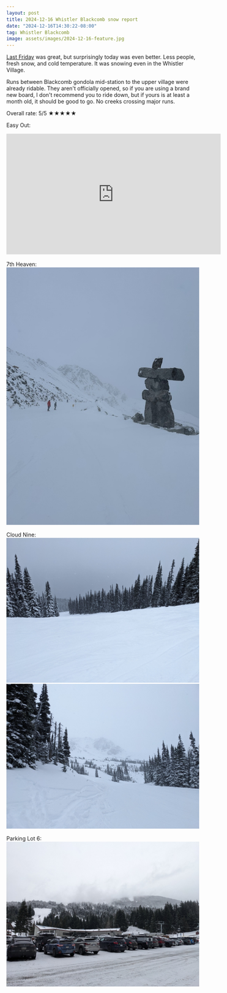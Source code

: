 ```yaml
---
layout: post
title: 2024-12-16 Whistler Blackcomb snow report
date: "2024-12-16T14:30:22-08:00"
tag: Whistler Blackcomb
image: assets/images/2024-12-16-feature.jpg
---
```


[Last Friday](https://vancouversnowboarding.ca/2024-12-13-whistler-blackcomb-snow-report/) was great, but surprisingly today was even better. Less people, fresh snow, and cold temperature. It was snowing even in the Whistler Village.

Runs between Blackcomb gondola mid-station to the upper village were already ridable. They aren't officially opened, so if you are using a brand new board, I don't recommend you to ride down, but if yours is at least a month old, it should be good to go. No creeks crossing major runs.

Overall rate: 5/5 ★★★★★

Easy Out:
<iframe width="560" height="315" src="https://www.youtube.com/embed/UwiClKEf73c?si=Up-cQNI4-bzBYo6L&hl=en" title="YouTube video player" frameborder="0" allow="accelerometer; autoplay; clipboard-write; encrypted-media; gyroscope; picture-in-picture; web-share" referrerpolicy="strict-origin-when-cross-origin" allowfullscreen></iframe>

7th Heaven:
![](/assets/images/2024-12-16-7th-heaven.jpg)

Cloud Nine:
![](/assets/images/2024-12-16-cloud-nine.jpg)
![](/assets/images/2024-12-16-cloud-nine-2.jpg)

Parking Lot 6:
![](/assets/images/2024-12-16-parking-lot-6.jpg)
